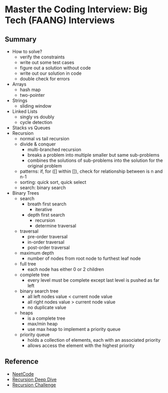 # Master the Coding Interview: Big Tech (FAANG) Interviews

## Summary

- How to solve?
  - verify the constraints
  - write out some test cases
  - figure out a solution without code
  - write out our solution in code
  - double check for errors
- Arrays
  - hash map
  - two-pointer
- Strings
  - sliding window
- Linked Lists
  - singly vs doubly
  - cycle detection
- Stacks vs Queues
- Recursion
  - normal vs tail recursion
  - divide & conquer
    - multi-branched recursion
    - breaks a problem into multiple smaller but same sub-problems
    - combines the solutions of sub-problems into the solution for the original problem
  - patterns: if, for ([] within []), check for relationship between is n and n-1
  - sorting: quick sort, quick select
  - search: binary search 
- Binary Trees
  - search
    - breath first search
      - iterative
    - depth first search
      - recursion
      - determine traversal
  - traversal
    - pre-order traversal
    - in-order traversal
    - post-order traversal
  - maximum depth
    - number of nodes from root node to furthest leaf node
  - full tree
    - each node has either 0 or 2 children
  - complete tree
    - every level must be complete except last level is pushed as far left
  - binary search tree
    - all left nodes value < current node value
    - all right nodes value > current node value
    - no duplicate value
  - heaps
    - is a complete tree
    - max/min heap
    - use max heap to implement a priority queue
  - priority queue
    - holds a collection of elements, each with an associated priority
    - allows access the element with the highest priority

## Reference

- [NeetCode](https://neetcode.io/roadmap)
- [Recursion Deep Dive](https://1drv.ms/b/s!AhqSA0q1bsCWniY4GVzGAsUraPQd?e=HDQ0xt)
- [Recursion Challenge](http://csbin.io/recursion)